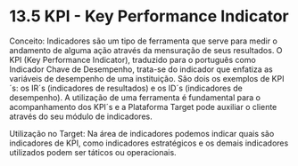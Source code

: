 # 13.5 KPI - Key Performance Indicator

Conceito: Indicadores são um tipo de ferramenta que serve para medir o andamento de alguma ação através da mensuração de seus resultados. O KPI (Key Performance Indicator), traduzido para o português como Indicador Chave de Desempenho, trata-se do indicador que enfatiza as variáveis de desempenho de uma instituição. São dois os exemplos de KPI´s: os IR´s (indicadores de resultados) e os ID´s (indicadores de desempenho). A utilização de uma ferramenta é fundamental para o acompanhamento dos KPI´s e a Plataforma Target pode auxiliar o cliente através do seu módulo de indicadores.

Utilização no Target: Na área de indicadores podemos indicar quais são indicadores de KPI, como indicadores estratégicos e os demais indicadores utilizados podem ser táticos ou operacionais.

